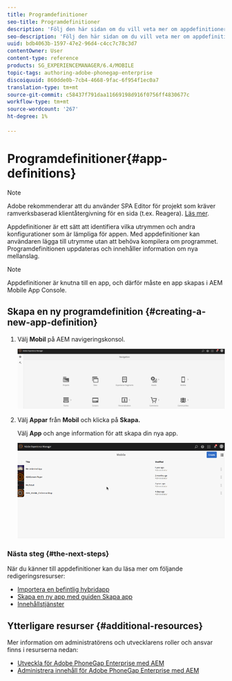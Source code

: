 ```yaml
---
title: Programdefinitioner
seo-title: Programdefinitioner
description: 'Följ den här sidan om du vill veta mer om appdefinitioner, som är ett sätt att identifiera vilka utrymmen och andra konfigurationer som är lämpliga för appen. Med appdefinitioner kan användaren lägga till utrymme utan att behöva kompilera om programmet. '
seo-description: 'Följ den här sidan om du vill veta mer om appdefinitioner, som är ett sätt att identifiera vilka utrymmen och andra konfigurationer som är lämpliga för appen. Med appdefinitioner kan användaren lägga till utrymme utan att behöva kompilera om programmet. '
uuid: bdb4063b-1597-47e2-96d4-c4cc7c78c3d7
contentOwner: User
content-type: reference
products: SG_EXPERIENCEMANAGER/6.4/MOBILE
topic-tags: authoring-adobe-phonegap-enterprise
discoiquuid: 860dde0b-7cb4-4668-9fac-6f954f1ec0a7
translation-type: tm+mt
source-git-commit: c58437f791daa11669198d916f0756ff4830677c
workflow-type: tm+mt
source-wordcount: '267'
ht-degree: 1%

---
```



# Programdefinitioner{#app-definitions}

>[!NOTE]
>
>Adobe rekommenderar att du använder SPA Editor för projekt som kräver ramverksbaserad klientåtergivning för en sida (t.ex. Reagera). [Läs mer](/help/sites-developing/spa-overview.md).

Appdefinitioner är ett sätt att identifiera vilka utrymmen och andra konfigurationer som är lämpliga för appen. Med appdefinitioner kan användaren lägga till utrymme utan att behöva kompilera om programmet. Programdefinitionen uppdateras och innehåller information om nya mellanslag.

>[!NOTE]
>
>Appdefinitioner är knutna till en app, och därför måste en app skapas i AEM Mobile App Console.

## Skapa en ny programdefinition {#creating-a-new-app-definition}

1. Välj **Mobil** på AEM navigeringskonsol.

   ![chlimage_1-170](assets/chlimage_1-170.png)

1. Välj **Appar** från **Mobil** och klicka på **Skapa.**

   Välj **App** och ange information för att skapa din nya app.

   ![chlimage_1-11](assets/chlimage_1-11.gif)

### Nästa steg {#the-next-steps}

När du känner till appdefinitioner kan du läsa mer om följande redigeringsresurser:

* [Importera en befintlig hybridapp](/help/mobile/phonegap-adding-content-to-imported-app.md)
* [Skapa en ny app med guiden Skapa app](/help/mobile/phonegap-create-new-app.md)
* [Innehållstjänster](/help/mobile/develop-content-as-a-service.md)

## Ytterligare resurser {#additional-resources}

Mer information om administratörens och utvecklarens roller och ansvar finns i resurserna nedan:

* [Utveckla för Adobe PhoneGap Enterprise med AEM](/help/mobile/developing-in-phonegap.md)
* [Administrera innehåll för Adobe PhoneGap Enterprise med AEM](/help/mobile/administer-phonegap.md)

